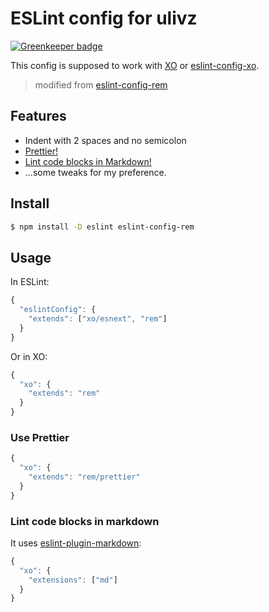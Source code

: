 # ESLint config for ulivz

[![Greenkeeper badge](https://badges.greenkeeper.io/ulivz/eslint-config-ulivz.svg)](https://greenkeeper.io/)

This config is supposed to work with [XO](https://github.com/sindresorhus/xo) or [eslint-config-xo](https://github.com/sindresorhus/eslint-config-xo).

> modified from [eslint-config-rem](https://github.com/egoist/eslint-config-rem)

## Features

- Indent with 2 spaces and no semicolon
- [Prettier!](#use-prettier)
- [Lint code blocks in Markdown!](#lint-code-blocks-in-markdown)
- ...some tweaks for my preference.

## Install

```bash
$ npm install -D eslint eslint-config-rem
```

## Usage

In ESLint:

```js
{
  "eslintConfig": {
    "extends": ["xo/esnext", "rem"]
  }
}
```

Or in XO:

```js
{
  "xo": {
    "extends": "rem"
  }
}
```

### Use Prettier

```js
{
  "xo": {
    "extends": "rem/prettier"
  }
}
```

### Lint code blocks in markdown

It uses [eslint-plugin-markdown](https://github.com/eslint/eslint-plugin-markdown):

```js
{
  "xo": {
    "extensions": ["md"]
  }
}
```

